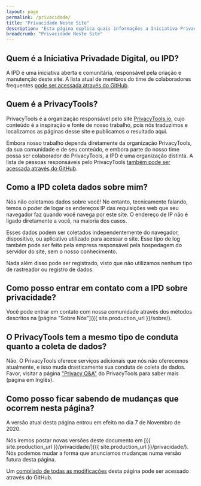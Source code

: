 ```yaml
---
layout: page
permalink: /privacidade/
title: "Privacidade Neste Site"
description: "Esta página explica quais informações a Iniciativa Privacidade Digital e entidades relacionadas coletam sobre seus usuários, o que é feito com essas informações, entre outras coisas."
breadcrumb: "Privacidade Neste Site"
---
```


## Quem é a Iniciativa Privadade Digital, ou IPD?

A IPD é uma iniciativa aberta e comunitária, responsável pela criação e manutenção deste site. A lista atual de membros do time de colaboradores frequentes [pode ser acessada através do GitHub](https://github.com/orgs/PrivacidadeDigital/people). 

## Quem é a PrivacyTools?

PrivacyTools é a organização responsável pelo site <a href="https://www.privacytools.io/">PrivacyTools.io</a>, cujo conteúdo é a inspiração e fonte de nosso trabalho, pois nós traduzimos e localizamos as páginas desse site e publicamos o resultado aqui.

Embora nosso trabalho dependa diretamente da organização PrivacyTools, da sua comunidade e de seu conteúdo, e embora parte do nosso time possa ser colaborador do PrivacyTools, a IPD é uma organização distinta. A lista de pessoas responsáveis pelo PrivacyTools [também pode ser acessada através do GitHub](https://github.com/orgs/privacytools/people).

## Como a IPD coleta dados sobre mim?

Nós não coletamos dados sobre você! No entanto, tecnicamente falando, temos o poder de logar os endereços IP das requisições web que seu navegador faz quando você navega por este site. O endereço de IP não é ligado diretamente a você, na maioria dos casos.

Esses dados podem ser coletados independentemente do navegador, dispositivo, ou aplicativo utilizado para acessar o site. Esse tipo de log também pode ser feito pela empresa responsável pela hospedagem do servidor do site, sem o nosso conhecimento.

Nada além disso pode ser registrado, visto que não utilizamos nenhum tipo de rastreador ou registro de dados.

## Como posso entrar em contato com a IPD sobre privacidade?

Você pode entrar em contato com nossa comunidade através dos métodos descritos na [página "Sobre Nós"]({{ site.production_url }}/sobre/).

## O PrivacyTools tem a mesmo tipo de conduta quanto a coleta de dados?

Não. O PrivacyTools oferece serviços adicionais que nós não oferecemos atualmente, e isso muda drasticamente sua conduta de coleta de dados. Favor, visitar a página ["Privacy Q&A"](https://www.privacytools.io/privacy/) do PrivacyTools para saber mais (página em Inglês).

## Como posso ficar sabendo de mudanças que ocorrem nesta página?

A versão atual desta página entrou em efeito no dia 7 de Novembro de 2020.

Nós iremos postar novas versões deste documento em [{{ site.production_url }}/privacidade/]({{ site.production_url }}/privacidade/). Nós podemos mudar a forma que anunciamos mudanças numa versão futura desta página.

Um [compilado de todas as modificações](https://github.com/PrivacidadeDigital/privacidade.digital/commits/master/pages/privacy.md) desta página pode ser acessado através do GitHub.
